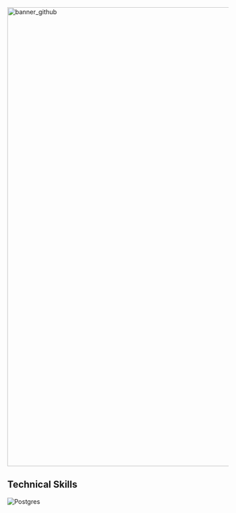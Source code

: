 <img width="1045" alt="banner_github" src="https://github.com/LuZhang907/luzhang_DS/assets/63075429/ae6f91d1-a9c9-405a-a623-94ca4e8d17e5">

## Technical Skills
![Postgres](https://img.shields.io/badge/postgres-%23316192.svg?style=for-the-badge&logo=postgresql&logoColor=white)
